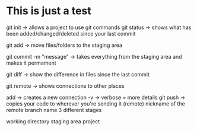 # This is just a test
git init -> allows a project to use git commands
git status -> shows what has been added/changed/deleted since your last commit

git add -> move files/folders to the staging area

git commit -m "message" -> takes everything from the staging area and makes it permament

git diff -> show the difference in files since the last commit

git remote -> shows connections to other places

add -> creates a new connection
-v -> verbose = more details
git push -> copies your code to wherever you're sending it (remote)
nickname of the remote
branch name
3 different stages

working directory
staging area
project